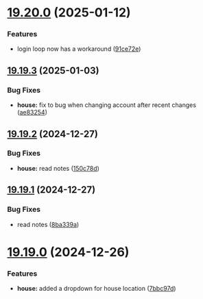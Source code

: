 # [19.20.0](https://github.com/Torwent/WaspLib/compare/v19.19.3...v19.20.0) (2025-01-12)


### Features

* login loop now has a workaround ([91ce72e](https://github.com/Torwent/WaspLib/commit/91ce72e7f6cd3641450655887312dcc873b2b539))



## [19.19.3](https://github.com/Torwent/WaspLib/compare/v19.19.2...v19.19.3) (2025-01-03)


### Bug Fixes

* **house:** fix to bug when changing account after recent changes ([ae83254](https://github.com/Torwent/WaspLib/commit/ae83254efd7d6baa5bb8f1ba6821c4de36e422d2))



## [19.19.2](https://github.com/Torwent/WaspLib/compare/v19.19.1...v19.19.2) (2024-12-27)


### Bug Fixes

* **house:** read notes ([150c78d](https://github.com/Torwent/WaspLib/commit/150c78d85a2847f4157e39c9468fc117cf11ab79))



## [19.19.1](https://github.com/Torwent/WaspLib/compare/v19.19.0...v19.19.1) (2024-12-27)


### Bug Fixes

* read notes ([8ba339a](https://github.com/Torwent/WaspLib/commit/8ba339a0f7a666aed6f472ec45c8beb08dd63a9e))



# [19.19.0](https://github.com/Torwent/WaspLib/compare/v19.18.2...v19.19.0) (2024-12-26)


### Features

* **house:** added a dropdown for house location ([7bbc97d](https://github.com/Torwent/WaspLib/commit/7bbc97dc1a5672c714c4417973f3587f200ec986))



